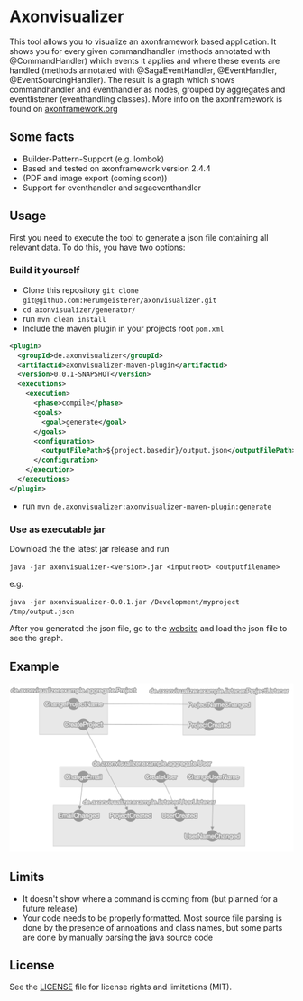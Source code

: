 # Axonvisualizer

This tool allows you to visualize an axonframework based application.
It shows you for every given commandhandler (methods annotated with @CommandHandler) which events it applies and where these events are handled (methods annotated with @SagaEventHandler, @EventHandler, @EventSourcingHandler). The result is a graph which shows commandhandler and eventhandler as nodes, grouped by aggregates and eventlistener (eventhandling classes).
More info on the axonframework is found on [axonframework.org](http://axonframework.org/)

## Some facts
* Builder-Pattern-Support (e.g. lombok)
* Based and tested on axonframework version 2.4.4
* (PDF and image export (coming soon))
* Support for eventhandler and sagaeventhandler

## Usage

First you need to execute the tool to generate a json file containing all relevant data. To do this, you have two options:

### Build it yourself

* Clone this repository `git clone git@github.com:Herumgeisterer/axonvisualizer.git`
* `cd axonvisualizer/generator/`
* run `mvn clean install`
* Include the maven plugin in your projects root `pom.xml`
```xml
<plugin>
  <groupId>de.axonvisualizer</groupId>
  <artifactId>axonvisualizer-maven-plugin</artifactId>
  <version>0.0.1-SNAPSHOT</version>
  <executions>
    <execution>
      <phase>compile</phase>
      <goals>
        <goal>generate</goal>
      </goals>
      <configuration>
        <outputFilePath>${project.basedir}/output.json</outputFilePath>
      </configuration>
    </execution>
  </executions>
</plugin>
```

* run `mvn de.axonvisualizer:axonvisualizer-maven-plugin:generate`

### Use as executable jar

Download the the latest jar release and run

`java -jar axonvisualizer-<version>.jar <inputroot> <outputfilename>`

e.g.

`java -jar axonvisualizer-0.0.1.jar /Development/myproject /tmp/output.json`

After you generated the json file, go to the [website](https://herumgeisterer.github.io/axonvisualizer/) and load the json file to see the graph.


## Example

![example image][example]


## Limits

* It doesn't show where a command is coming from (but planned for a future release)
* Your code needs to be properly formatted. Most source file parsing is done by the presence of annoations and class names, but some parts are done by manually parsing the java source code

## License

See the [LICENSE](LICENSE.md) file for license rights and limitations (MIT).


[example]: https://github.com/herumgeisterer/axonvisualizer/raw/master/raw/example.png "Example image"
